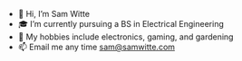 - 👋 Hi, I’m Sam Witte
- 🎓 I’m currently pursuing a BS in Electrical Engineering
- 👀 My hobbies include electronics, gaming, and gardening
- 📫 Email me any time sam@samwitte.com

<!---
samcwitte/samcwitte is a ✨ special ✨ repository because its `README.md` (this file) appears on your GitHub profile.
You can click the Preview link to take a look at your changes.
--->
